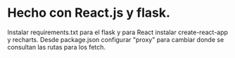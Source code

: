 # Hecho con React.js y flask.

Instalar requirements.txt para el flask y para React instalar create-react-app y recharts. Desde package.json configurar "proxy" para cambiar donde se consultan las rutas para los fetch.

